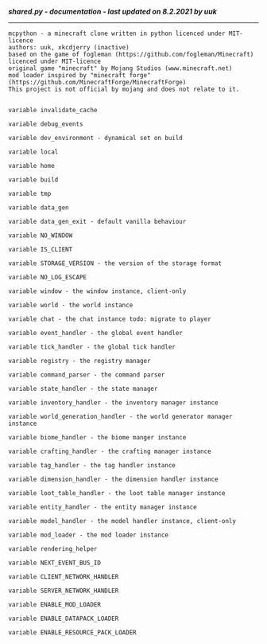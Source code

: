 ***shared.py - documentation - last updated on 8.2.2021 by uuk***
___

    mcpython - a minecraft clone written in python licenced under MIT-licence
    authors: uuk, xkcdjerry (inactive)
    based on the game of fogleman (https://github.com/fogleman/Minecraft) licenced under MIT-licence
    original game "minecraft" by Mojang Studios (www.minecraft.net)
    mod loader inspired by "minecraft forge" (https://github.com/MinecraftForge/MinecraftForge)
    This project is not official by mojang and does not relate to it.


    variable invalidate_cache

    variable debug_events

    variable dev_environment - dynamical set on build

    variable local

    variable home

    variable build

    variable tmp

    variable data_gen

    variable data_gen_exit - default vanilla behaviour

    variable NO_WINDOW

    variable IS_CLIENT

    variable STORAGE_VERSION - the version of the storage format

    variable NO_LOG_ESCAPE

    variable window - the window instance, client-only

    variable world - the world instance

    variable chat - the chat instance todo: migrate to player

    variable event_handler - the global event handler

    variable tick_handler - the global tick handler

    variable registry - the registry manager

    variable command_parser - the command parser

    variable state_handler - the state manager

    variable inventory_handler - the inventory manager instance

    variable world_generation_handler - the world generator manager instance

    variable biome_handler - the biome manger instance

    variable crafting_handler - the crafting manager instance

    variable tag_handler - the tag handler instance

    variable dimension_handler - the dimension handler instance

    variable loot_table_handler - the loot table manager instance

    variable entity_handler - the entity manager instance

    variable model_handler - the model handler instance, client-only

    variable mod_loader - the mod loader instance

    variable rendering_helper

    variable NEXT_EVENT_BUS_ID

    variable CLIENT_NETWORK_HANDLER

    variable SERVER_NETWORK_HANDLER

    variable ENABLE_MOD_LOADER

    variable ENABLE_DATAPACK_LOADER

    variable ENABLE_RESOURCE_PACK_LOADER